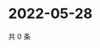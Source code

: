 # 2022-05-28

共 0 条

<!-- BEGIN WEIBO -->
<!-- 最后更新时间 Sat May 28 2022 10:30:39 GMT+0800 (China Standard Time) -->

<!-- END WEIBO -->
